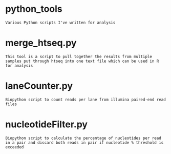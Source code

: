 # python_tools

	Various Python scripts I've written for analysis

# merge_htseq.py

	This tool is a script to pull together the results from multiple samples put through htseq into one text file which can be used in R for analysis

# laneCounter.py
	
	Biopython script to count reads per lane from illumina paired-end read files

# nucleotideFilter.py

	Biopython script to calculate the percentage of nucleotides per read in a pair and discard both reads in pair if nucleotide % threshold is exceeded
